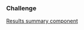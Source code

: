 ### Challenge

[Results summary component](https://www.frontendmentor.io/challenges/results-summary-component-CE_K6s0maV)
